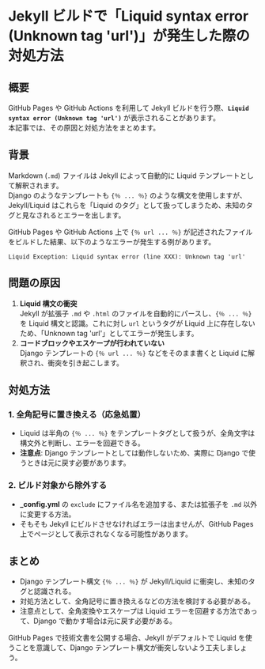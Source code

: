 # Jekyll ビルドで「Liquid syntax error (Unknown tag 'url')」が発生した際の対処方法

## 概要

GitHub Pages や GitHub Actions を利用して Jekyll ビルドを行う際、**`Liquid syntax error (Unknown tag 'url')`** が表示されることがあります。  
本記事では、その原因と対処方法をまとめます。

## 背景

Markdown (`.md`) ファイルは Jekyll によって自動的に Liquid テンプレートとして解釈されます。  
Django のようなテンプレートも `{％ ... ％}` のような構文を使用しますが、Jekyll/Liquid はこれらを「Liquid のタグ」として扱ってしまうため、未知のタグと見なされるとエラーを出します。  

GitHub Pages や GitHub Actions 上で `{％ url ... ％}` が記述されたファイルをビルドした結果、以下のようなエラーが発生する例があります。

```
Liquid Exception: Liquid syntax error (line XXX): Unknown tag 'url'
```

## 問題の原因

1. **Liquid 構文の衝突**  
   Jekyll が拡張子 `.md` や `.html` のファイルを自動的にパースし、`{％ ... ％}` を Liquid 構文と認識。これに対し `url` というタグが Liquid 上に存在しないため、「Unknown tag 'url'」としてエラーが発生します。
2. **コードブロックやエスケープが行われていない**  
   Django テンプレートの `{％ url ... ％}` などをそのまま書くと Liquid に解釈され、衝突を引き起こします。

## 対処方法

### 1. 全角記号に置き換える（応急処置）

- Liquid は半角の `{％ ... ％}` をテンプレートタグとして扱うが、全角文字は構文外と判断し、エラーを回避できる。  
- **注意点**: Django テンプレートとしては動作しないため、実際に Django で使うときは元に戻す必要があります。

### 2. ビルド対象から除外する

- **_config.yml** の `exclude` にファイル名を追加する、または拡張子を `.md` 以外に変更する方法。  
- そもそも Jekyll にビルドさせなければエラーは出ませんが、GitHub Pages 上でページとして表示されなくなる可能性があります。

## まとめ

- Django テンプレート構文 `{％ ... ％}` が Jekyll/Liquid に衝突し、未知のタグと認識される。  
- 対処方法として、全角記号に置き換えるなどの方法を検討する必要がある。
- 注意点として、全角変換やエスケープは Liquid エラーを回避する方法であって、Django で動かす場合は元に戻す必要がある。  

GitHub Pages で技術文書を公開する場合、Jekyll がデフォルトで Liquid を使うことを意識して、Django テンプレート構文が衝突しないよう工夫しましょう。
